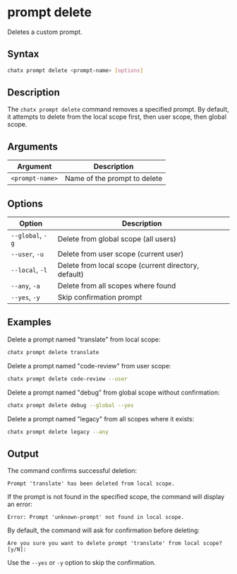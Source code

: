 # prompt delete

Deletes a custom prompt.

## Syntax

```bash
chatx prompt delete <prompt-name> [options]
```

## Description

The `chatx prompt delete` command removes a specified prompt. By default, it attempts to delete from the local scope first, then user scope, then global scope.

## Arguments

| Argument | Description |
|----------|-------------|
| `<prompt-name>` | Name of the prompt to delete |

## Options

| Option | Description |
|--------|-------------|
| `--global`, `-g` | Delete from global scope (all users) |
| `--user`, `-u` | Delete from user scope (current user) |
| `--local`, `-l` | Delete from local scope (current directory, default) |
| `--any`, `-a` | Delete from all scopes where found |
| `--yes`, `-y` | Skip confirmation prompt |

## Examples

Delete a prompt named "translate" from local scope:

```bash
chatx prompt delete translate
```

Delete a prompt named "code-review" from user scope:

```bash
chatx prompt delete code-review --user
```

Delete a prompt named "debug" from global scope without confirmation:

```bash
chatx prompt delete debug --global --yes
```

Delete a prompt named "legacy" from all scopes where it exists:

```bash
chatx prompt delete legacy --any
```

## Output

The command confirms successful deletion:

```
Prompt 'translate' has been deleted from local scope.
```

If the prompt is not found in the specified scope, the command will display an error:

```
Error: Prompt 'unknown-prompt' not found in local scope.
```

By default, the command will ask for confirmation before deleting:

```
Are you sure you want to delete prompt 'translate' from local scope? [y/N]:
```

Use the `--yes` or `-y` option to skip the confirmation.